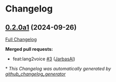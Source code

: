 # Changelog

## [0.2.0a1](https://github.com/OpenVoiceOS/ovos-tts-plugin-edge-tts/tree/0.2.0a1) (2024-09-26)

[Full Changelog](https://github.com/OpenVoiceOS/ovos-tts-plugin-edge-tts/compare/0.1.0...0.2.0a1)

**Merged pull requests:**

- feat:lang2voice [\#3](https://github.com/OpenVoiceOS/ovos-tts-plugin-edge-tts/pull/3) ([JarbasAl](https://github.com/JarbasAl))



\* *This Changelog was automatically generated by [github_changelog_generator](https://github.com/github-changelog-generator/github-changelog-generator)*

